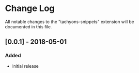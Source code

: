 # Change Log

All notable changes to the "tachyons-snippets" extension will be documented in this file.

## [0.0.1] - 2018-05-01

### Added

* Initial release
